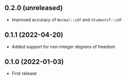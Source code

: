 ## 0.2.0 (unreleased)

- Improved accuracy of `Normal::cdf` and `StudentsT::cdf`

## 0.1.1 (2022-04-20)

- Added support for non-integer degrees of freedom

## 0.1.0 (2022-01-03)

- First release

